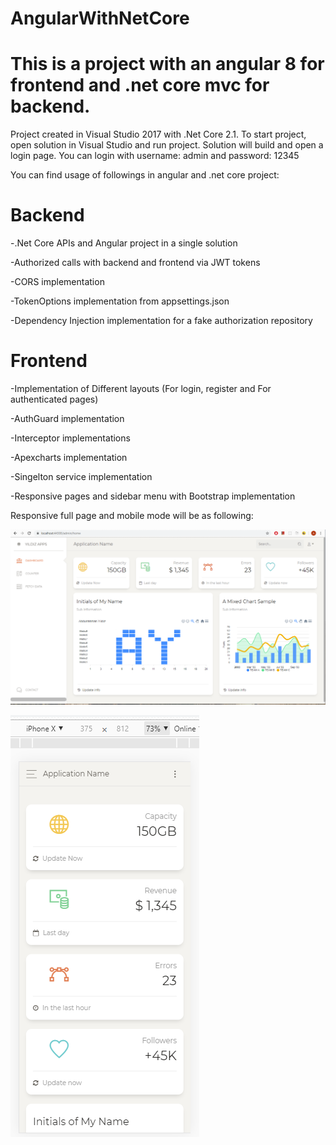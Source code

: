 # AngularWithNetCore

# This is a project with an angular 8 for frontend and .net core mvc for backend.

Project created in Visual Studio 2017 with .Net Core 2.1. To start project, open solution in Visual Studio and run project.
Solution will build and open a login page. You can login with username: admin and password: 12345

You can find usage of followings in angular and .net core project:
# Backend
-.Net Core APIs and Angular project in a single solution

-Authorized calls with backend and frontend via JWT tokens

-CORS implementation

-TokenOptions implementation from appsettings.json

-Dependency Injection implementation for a fake authorization repository

# Frontend
-Implementation of Different layouts (For login, register and For authenticated pages)

-AuthGuard implementation

-Interceptor implementations

-Apexcharts implementation

-Singelton service implementation

-Responsive pages and sidebar menu with Bootstrap implementation

Responsive full page and mobile mode will be as following:

![Dashboard](https://github.com/abdurrahmanyildiz/AngularWithNetCore/blob/master/AngularWithNetCore/githubImages/home.PNG)

![Dashboard in mobile ](https://github.com/abdurrahmanyildiz/AngularWithNetCore/blob/master/AngularWithNetCore/githubImages/mobileHome.PNG)
